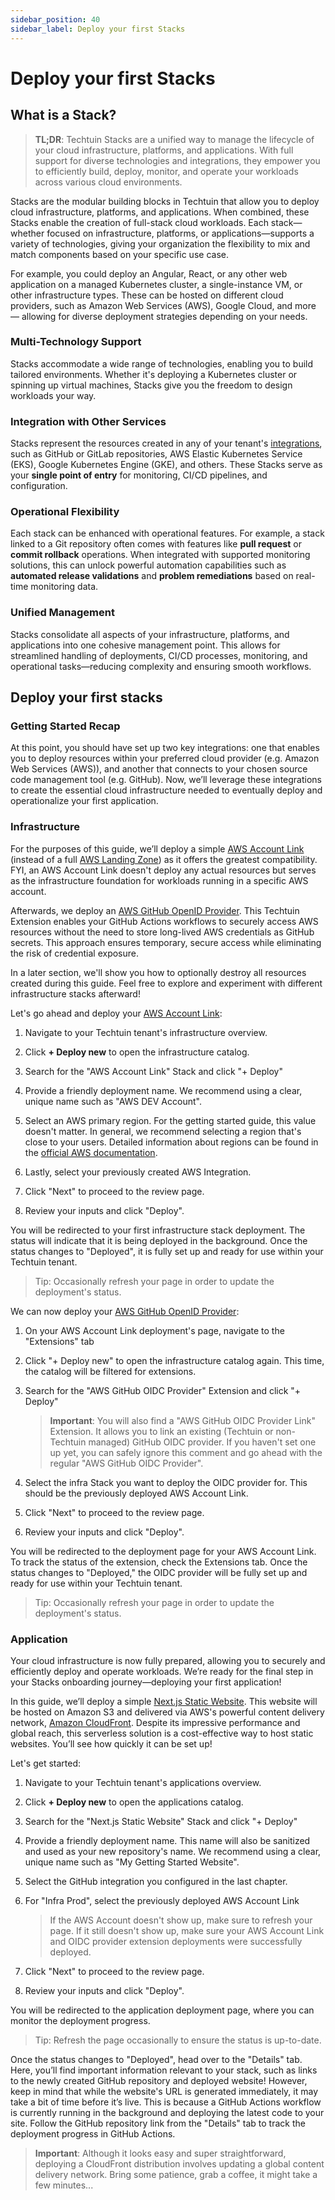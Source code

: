 ```yaml
---
sidebar_position: 40
sidebar_label: Deploy your first Stacks
---
```


# Deploy your first Stacks

## What is a Stack?

> **TL;DR**: Techtuin Stacks are a unified way to manage the lifecycle of your cloud infrastructure, platforms, and applications. With full support for diverse technologies and integrations, they empower you to efficiently build, deploy, monitor, and operate your workloads across various cloud environments.

Stacks are the modular building blocks in Techtuin that allow you to deploy cloud infrastructure, platforms, and applications. When combined, these Stacks enable the creation of full-stack cloud workloads. Each stack—whether focused on infrastructure, platforms, or applications—supports a variety of technologies, giving your organization the flexibility to mix and match components based on your specific use case.

For example, you could deploy an Angular, React, or any other web application on a managed Kubernetes cluster, a single-instance VM, or other infrastructure types. These can be hosted on different cloud providers, such as Amazon Web Services (AWS), Google Cloud, and more — allowing for diverse deployment strategies depending on your needs.

### Multi-Technology Support

Stacks accommodate a wide range of technologies, enabling you to build tailored environments. Whether it's deploying a Kubernetes cluster or spinning up virtual machines, Stacks give you the freedom to design workloads your way.
  
### Integration with Other Services

Stacks represent the resources created in any of your tenant's [integrations](../guides/integrations), such as GitHub or GitLab repositories, AWS Elastic Kubernetes Service (EKS), Google Kubernetes Engine (GKE), and others. These Stacks serve as your **single point of entry** for monitoring, CI/CD pipelines, and configuration.

### Operational Flexibility

Each stack can be enhanced with operational features. For example, a stack linked to a Git repository often comes with features like **pull request** or **commit rollback** operations. When integrated with supported monitoring solutions, this can unlock powerful automation capabilities such as **automated release validations** and **problem remediations** based on real-time monitoring data.

### Unified Management

Stacks consolidate all aspects of your infrastructure, platforms, and applications into one cohesive management point. This allows for streamlined handling of deployments, CI/CD processes, monitoring, and operational tasks—reducing complexity and ensuring smooth workflows.

## Deploy your first stacks

### Getting Started Recap

At this point, you should have set up two key integrations: one that enables you to deploy resources within your preferred cloud provider (e.g. Amazon Web Services (AWS)), and another that connects to your chosen source code management tool (e.g. GitHub). Now, we’ll leverage these integrations to create the essential cloud infrastructure needed to eventually deploy and operationalize your first application.

### Infrastructure

For the purposes of this guide, we’ll deploy a simple [AWS Account Link](../stacks/infra/aws-account-link) (instead of a full [AWS Landing Zone](../stacks/infra/aws-landing-zone)) as it offers the greatest compatibility. FYI, an AWS Account Link doesn't deploy any actual resources but serves as the infrastructure foundation for workloads running in a specific AWS account.

Afterwards, we deploy an [AWS GitHub OpenID Provider](../stacks/infra/aws-github-oidc-provider-ext.md). This Techtuin Extension enables your GitHub Actions workflows to securely access AWS resources without the need to store long-lived AWS credentials as GitHub secrets. This approach ensures temporary, secure access while eliminating the risk of credential exposure.

In a later section, we'll show you how to optionally destroy all resources created during this guide. Feel free to explore and experiment with different infrastructure stacks afterward!

Let's go ahead and deploy your [AWS Account Link](../stacks/infra/aws-account-link):

1) Navigate to your Techtuin tenant's infrastructure overview.

1) Click **+ Deploy new** to open the infrastructure catalog.

1) Search for the "AWS Account Link" Stack and click "+ Deploy"

1) Provide a friendly deployment name. We recommend using a clear, unique name such as "AWS DEV Account".

1) Select an AWS primary region. For the getting started guide, this value doesn't matter. In general, we recommend selecting a region that's close to your users. Detailed information about regions can be found in the [official AWS documentation](https://aws.amazon.com/about-aws/global-infrastructure/regions_az/).

1) Lastly, select your previously created AWS Integration.

1) Click "Next" to proceed to the review page.

1) Review your inputs and click "Deploy".

You will be redirected to your first infrastructure stack deployment. The status will indicate that it is being deployed in the background. Once the status changes to "Deployed", it is fully set up and ready for use within your Techtuin tenant.

> Tip: Occasionally refresh your page in order to update the deployment's status.

We can now deploy your [AWS GitHub OpenID Provider](../stacks/infra/aws-github-oidc-provider-ext.md):

1) On your AWS Account Link deployment's page, navigate to the "Extensions" tab

1) Click "+ Deploy new" to open the infrastructure catalog again. This time, the catalog will be filtered for extensions.

1) Search for the "AWS GitHub OIDC Provider" Extension and click "+ Deploy"

    > **Important**: You will also find a "AWS GitHub OIDC Provider Link" Extension. It allows you to link an existing (Techtuin or non-Techtuin managed) GitHub OIDC provider. If you haven't set one up yet, you can safely ignore this comment and go ahead with the regular "AWS GitHub OIDC Provider".

1) Select the infra Stack you want to deploy the OIDC provider for. This should be the previously deployed AWS Account Link.

1) Click "Next" to proceed to the review page.

1) Review your inputs and click "Deploy".

You will be redirected to the deployment page for your AWS Account Link. To track the status of the extension, check the Extensions tab. Once the status changes to "Deployed," the OIDC provider will be fully set up and ready for use within your Techtuin tenant.

> Tip: Occasionally refresh your page in order to update the deployment's status.

### Application

Your cloud infrastructure is now fully prepared, allowing you to securely and efficiently deploy and operate workloads. We’re ready for the final step in your Stacks onboarding journey—deploying your first application!

In this guide, we’ll deploy a simple [Next.js Static Website](../stacks/applications/nextjs-static). This website will be hosted on Amazon S3 and delivered via AWS's powerful content delivery network, [Amazon CloudFront](https://aws.amazon.com/cloudfront/). Despite its impressive performance and global reach, this serverless solution is a cost-effective way to host static websites. You’ll see how quickly it can be set up!

Let's get started:

1) Navigate to your Techtuin tenant's applications overview.

1) Click **+ Deploy new** to open the applications catalog.

1) Search for the "Next.js Static Website" Stack and click "+ Deploy"

1) Provide a friendly deployment name. This name will also be sanitized and used as your new repository's name. We recommend using a clear, unique name such as "My Getting Started Website".

1) Select the GitHub integration you configured in the last chapter.

1) For "Infra Prod", select the previously deployed AWS Account Link

    > If the AWS Account doesn't show up, make sure to refresh your page. If it still doesn't show up, make sure your AWS Account Link and OIDC provider extension deployments were successfully deployed.

1) Click "Next" to proceed to the review page.

1) Review your inputs and click "Deploy".

You will be redirected to the application deployment page, where you can monitor the deployment progress.

> Tip: Refresh the page occasionally to ensure the status is up-to-date.

Once the status changes to "Deployed", head over to the "Details" tab. Here, you’ll find important information relevant to your stack, such as links to the newly created GitHub repository and deployed website! However, keep in mind that while the website's URL is generated immediately, it may take a bit of time before it’s live. This is because a GitHub Actions workflow is currently running in the background and deploying the latest code to your site. Follow the GitHub repository link from the "Details" tab to track the deployment progress in GitHub Actions.

> **Important**: Although it looks easy and super straightforward, deploying a CloudFront distribution involves updating a global content delivery network. Bring some patience, grab a coffee, it might take a few minutes...
